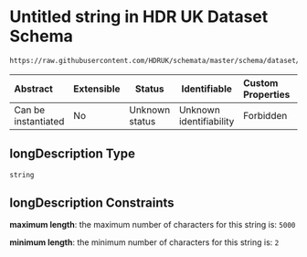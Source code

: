 # Untitled string in HDR UK Dataset Schema

```txt
https://raw.githubusercontent.com/HDRUK/schemata/master/schema/dataset/dataset.schema.json#/definitions/longDescription
```




| Abstract            | Extensible | Status         | Identifiable            | Custom Properties | Additional Properties | Access Restrictions | Defined In                                                                                         |
| :------------------ | ---------- | -------------- | ----------------------- | :---------------- | --------------------- | ------------------- | -------------------------------------------------------------------------------------------------- |
| Can be instantiated | No         | Unknown status | Unknown identifiability | Forbidden         | Allowed               | none                | [dataset.schema.json\*](../../../schema/dataset/latest/dataset.schema.json "open original schema") |

## longDescription Type

`string`

## longDescription Constraints

**maximum length**: the maximum number of characters for this string is: `5000`

**minimum length**: the minimum number of characters for this string is: `2`
